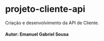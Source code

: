 # projeto-cliente-api
Criação e desenvolvimento da API de Cliente.



#### Autor: Emanuel Gabriel Sousa

